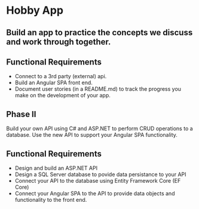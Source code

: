 # Hobby App
## Build an app to practice the concepts we discuss and work through together.

## Functional Requirements
- Connect to a 3rd party (external) api.
- Build an Angular SPA front end.
- Document user stories (in a README.md) to track the progress you make on the development of your app.


## Phase II
Build your own API using C# and ASP.NET to perform CRUD operations to a database. Use the new API to support your Angular SPA functionality.

## Functional Requirements
- Design and build an ASP.NET API
- Design a SQL Server database to povide data persistance to your API
- Connect your API to the database using Entity Framework Core (EF Core)
- Connect your Angular SPA to the API to provide data objects and functionality to the front end.

